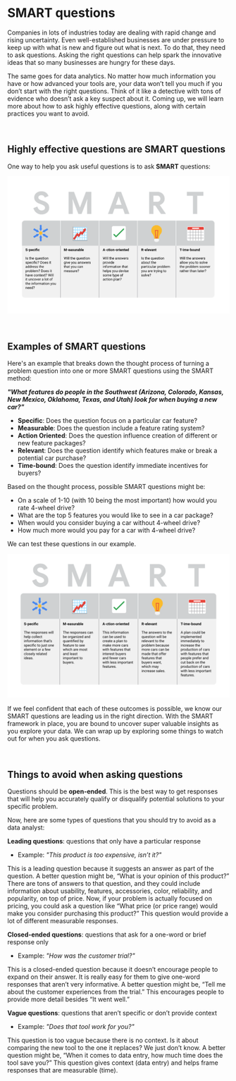 # SMART questions

Companies in lots of industries today are dealing with rapid change and rising uncertainty. Even well-established businesses are under pressure to keep up with what is new and figure out what is next. To do that, they need to ask questions. Asking the right questions can help spark the innovative ideas that so many businesses are hungry for these days.

The same goes for data analytics. No matter how much information you have or how advanced your tools are, your data won’t tell you much if you don’t start with the right questions. Think of it like a detective with tons of evidence who doesn’t ask a key suspect about it.  Coming up, we will learn more about how to ask highly effective questions, along with certain practices you want to avoid.

&nbsp;

## Highly effective questions are SMART questions

One way to help you ask useful questions is to ask **SMART** questions:

![img](img/smart_1.png)

&nbsp;

## Examples of SMART questions

Here's an example that breaks down the thought process of turning a problem question into one or more SMART questions using the SMART method:

***"What features do people in the Southwest (Arizona, Colorado, Kansas, New Mexico, Oklahoma, Texas, and Utah) look for when buying a new car?"***

* **Specific**: Does the question focus on a particular car feature?
* **Measurable**: Does the question include a feature rating system?
* **Action Oriented**: Does the question influence creation of different or new feature packages?
* **Relevant**: Does the question identify which features make or break a potential car purchase?
* **Time-bound**: Does the question identify immediate incentives for buyers? 

Based on the thought process, possible SMART questions might be:

* On a scale of 1-10 (with 10 being the most important) how would you rate 4-wheel drive?
* What are the top 5 features you would like to see in a car package?
* When would you consider buying a car without 4-wheel drive?
* How much more would you pay for a car with 4-wheel drive?

We can test these questions in our example.

![img](img/smart_2.png)

If we feel confident that each of these outcomes is possible, we know our SMART questions are leading us in the right direction. With the SMART framework in place, you are bound to uncover super valuable insights as you explore your data. We can wrap up by exploring some things to watch out for when you ask questions.

&nbsp;

## Things to avoid when asking questions

Questions should be **open-ended**. This is the best way to get responses that will help you accurately qualify or disqualify potential solutions to your specific problem. 

Now, here are some types of questions that you should try to avoid as a data analyst:

**Leading questions**: questions that only have a particular response

* Example: *"This product is too expensive, isn’t it?"*

This is a leading question because it suggests an answer as part of the question. A better question might be, “What is your opinion of this product?” There are tons of answers to that question, and they could include information about usability, features, accessories, color, reliability, and popularity, on top of price. Now, if your problem is actually focused on pricing, you could ask a question like “What price (or price range) would make you consider purchasing this product?” This question would provide a lot of different measurable responses.

**Closed-ended questions**: questions that ask for a one-word or brief response only

* Example: *"How was the customer trial?"*

This is a closed-ended question because it doesn’t encourage people to expand on their answer. It is really easy for them to give one-word responses that aren’t very informative. A better question might be, “Tell me about the customer experiences from the trial.” This encourages people to provide more detail besides “It went well.”

**Vague questions**: questions that aren’t specific or don’t provide context

* Example: *"Does that tool work for you?"*

This question is too vague because there is no context. Is it about comparing the new tool to the one it replaces? We just don’t know. A better question might be, “When it comes to data entry, how much time does the tool save you?” This question gives context (data entry) and helps frame responses that are measurable (time).